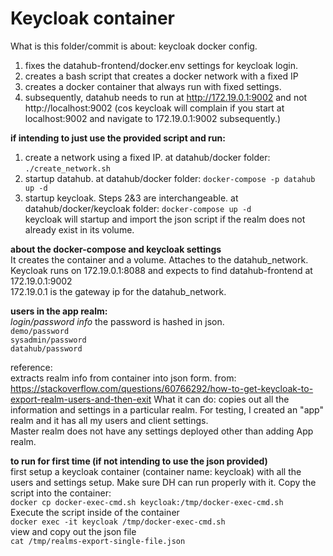 # Keycloak container
What is this folder/commit is about:
keycloak docker config.
1. fixes the datahub-frontend/docker.env settings for keycloak login.
2. creates a bash script that creates a docker network with a fixed IP
3. creates a docker container that always run with fixed settings.
4. subsequently, datahub needs to run at http://172.19.0.1:9002 and not http://localhost:9002 (cos keycloak will complain if you start at localhost:9002 and navigate to 172.19.0.1:9002 subsequently.)

**if intending to just use the provided script and run:**  
1. create a network using a fixed IP. at datahub/docker folder: `./create_network.sh`
2. startup datahub. at datahub/docker folder: `docker-compose -p datahub up -d`
3. startup keycloak. Steps 2&3 are interchangeable. at datahub/docker/keycloak folder: `docker-compose up -d`  
keycloak will startup and import the json script if the realm does not already exist in its volume.  

**about the docker-compose and keycloak settings**  
It creates the container and a volume. Attaches to the datahub_network.  
Keycloak runs on 172.19.0.1:8088 and expects to find datahub-frontend at 172.19.0.1:9002  
172.19.0.1 is the gateway ip for the datahub_network.

**users in the app realm:**  
*login/password info* the password is hashed in json.    
`demo/password`  
`sysadmin/password`  
`datahub/password`  

reference:  
extracts realm info from container into json form.
from: https://stackoverflow.com/questions/60766292/how-to-get-keycloak-to-export-realm-users-and-then-exit
What it can do:
copies out all the information and settings in a particular realm. For testing, I created an "app" realm and it has all my users and client settings.  
Master realm does not have any settings deployed other than adding App realm.


**to run for first time (if not intending to use the json provided)**  
first setup a keycloak container (container name: keycloak) with all the users and settings setup. Make sure DH can run properly with it.
Copy the script into the container:  
`docker cp docker-exec-cmd.sh keycloak:/tmp/docker-exec-cmd.sh`  
Execute the script inside of the container  
`docker exec -it keycloak /tmp/docker-exec-cmd.sh`  
view and copy out the json file  
`cat /tmp/realms-export-single-file.json`  
